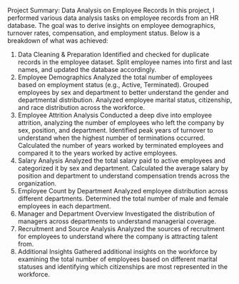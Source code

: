 Project Summary: Data Analysis on Employee Records
In this project, I performed various data analysis tasks on employee records from an HR database. The goal was to derive insights on employee demographics, turnover rates, compensation, and employment status. Below is a breakdown of what was achieved:

1. Data Cleaning & Preparation
Identified and checked for duplicate records in the employee dataset.
Split employee names into first and last names, and updated the database accordingly.
2. Employee Demographics
Analyzed the total number of employees based on employment status (e.g., Active, Terminated).
Grouped employees by sex and department to better understand the gender and departmental distribution.
Analyzed employee marital status, citizenship, and race distribution across the workforce.
3. Employee Attrition Analysis
Conducted a deep dive into employee attrition, analyzing the number of employees who left the company by sex, position, and department.
Identified peak years of turnover to understand when the highest number of terminations occurred.
Calculated the number of years worked by terminated employees and compared it to the years worked by active employees.
4. Salary Analysis
Analyzed the total salary paid to active employees and categorized it by sex and department.
Calculated the average salary by position and department to understand compensation trends across the organization.
5. Employee Count by Department
Analyzed employee distribution across different departments.
Determined the total number of male and female employees in each department.
6. Manager and Department Overview
Investigated the distribution of managers across departments to understand managerial coverage.
7. Recruitment and Source Analysis
Analyzed the sources of recruitment for employees to understand where the company is attracting talent from.
8. Additional Insights
Gathered additional insights on the workforce by examining the total number of employees based on different marital statuses and identifying which citizenships are most represented in the workforce.
